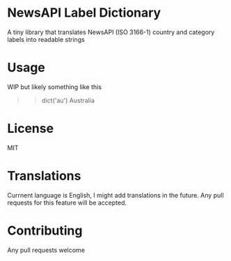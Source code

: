 # NewsAPI Label Dictionary

A tiny library that translates NewsAPI (ISO 3166-1) country and category labels into readable strings

# Usage

WIP but likely something like this

> > dict('au')
> > Australia

# License

MIT

# Translations

Currnent language is English, I might add translations in the future. Any pull requests for this feature will be accepted.

# Contributing

Any pull requests welcome
